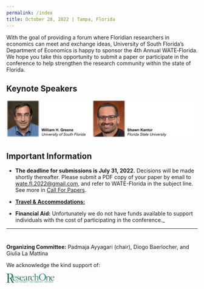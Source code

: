 ```yaml
---
permalink: /index
title: October 28, 2022 | Tampa, Florida
---
```


With the goal of providing a forum where Floridian researchers in economics can meet and exchange ideas, University of South Florida’s Department of Economics is happy to sponsor the 4th Annual WATE‐Florida. We hope you take this opportunity to submit a paper or participate in the conference to help strengthen the research community within the state of Florida.  

## Keynote Speakers

![Speakers](assets/img/speakers.png)

<!-- <img alt="Speakers" width="100%" src="assets/img/speakers_small.png" /> -->

## Important Information

  - **The deadline for submissions is July 31, 2022.** Decisions will be made shortly thereafter. Please submit a PDF copy of your paper by email to [wate.fl.2022@gmail.com](mailto:wate.fl.2022@gmail.com), and refer to WATE-Florida in the subject line. See more in [Call For Papers](call_for_papers.md).

  - [**Travel & Accommodations:**](accommodations.md) 

  - **Financial Aid:** Unfortunately we do not have funds available to support individuals with the cost of participating in the conference._

---

# 

**Organizing Committee:** Padmaja Ayyagari (chair), Diogo Baerlocher, and Giulia La Mattina

We acknowledge the kind support of:

<!-- ![researchOne](assets/img/ResearchOne_Green.png) -->
<img alt="researchOne" width="25%" src="assets/img/ResearchOne_Green.png" />

